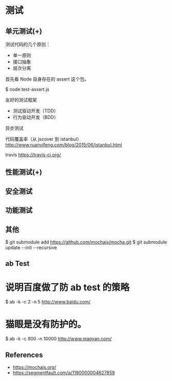 测试
====

单元测试(+)
----

测试代码的几个原则：

- 单一原则
- 接口抽象
- 层次分离

首先看 Node 自身存在的 assert 这个包。

  $ node test-assert.js

友好的测试框架

- 测试驱动开发（TDD）
- 行为驱动开发（BDD）

异步测试

代码覆盖率（从 jscover 到 istanbul）
<http://www.ruanyifeng.com/blog/2015/06/istanbul.html>

travis
<https://travis-ci.org/>

性能测试(+)
----

安全测试
----

功能测试
----

其他
----

  $ git submodule add https://github.com/mochajs/mocha.git
  $ git submodule update --init --recursive

ab Test
----

  # 说明百度做了防 ab test 的策略
  $ ab -k -c 2 -n 5 http://www.baidu.com/

  # 猫眼是没有防护的。
  $ ab -k -c 800 -n 10000 http://www.maoyan.com/

References
----

- <https://mochajs.org/>
- <https://segmentfault.com/a/1190000004627859>
